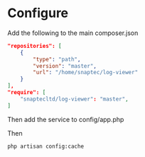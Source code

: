 # Configure

Add the following to the main composer.json

```json
"repositories": [
    {
        "type": "path",
        "version": "master",
        "url": "/home/snaptec/log-viewer"
    }
],
"require": [
    "snaptecltd/log-viewer": "master",
]

```

Then add the service to config/app.php

Then 
```sh
php artisan config:cache
```
